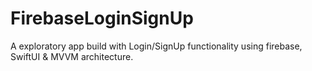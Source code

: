 # FirebaseLoginSignUp
A exploratory app build with Login/SignUp functionality using firebase, SwiftUI &amp; MVVM architecture.
